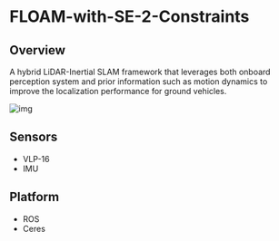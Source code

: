 # FLOAM-with-SE-2-Constraints

## Overview
A hybrid LiDAR-Inertial SLAM framework that leverages both onboard perception system and prior information such as motion dynamics to improve the localization performance for ground vehicles.

![img](https://github.com/jiaying001/SE2LIO/blob/main/img/mapping.gif)

## Sensors
- VLP-16
- IMU

## Platform
- ROS
- Ceres

